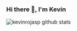 ### Hi there 👋, I'm Kevin

![kevinrojasp github stats](https://github-readme-stats.vercel.app/api?username=kevinrojasp&show_icons=true&title_color=fff&icon_color=79ff97&text_color=9f9f9f&bg_color=151515)

<!--
**kevinrojasp/kevinrojasp** is a ✨ _special_ ✨ repository because its `README.md` (this file) appears on your GitHub profile.

Here are some ideas to get you started:

- 🔭 I’m currently working on ...
- 🌱 I’m currently learning ...
- 👯 I’m looking to collaborate on ...
- 🤔 I’m looking for help with ...
- 💬 Ask me about ...
- 📫 How to reach me: ...
- 😄 Pronouns: ...
- ⚡ Fun fact: ...
-->
